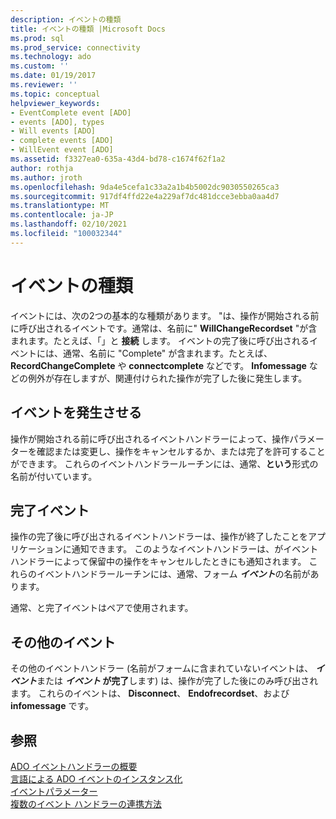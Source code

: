 ```yaml
---
description: イベントの種類
title: イベントの種類 |Microsoft Docs
ms.prod: sql
ms.prod_service: connectivity
ms.technology: ado
ms.custom: ''
ms.date: 01/19/2017
ms.reviewer: ''
ms.topic: conceptual
helpviewer_keywords:
- EventComplete event [ADO]
- events [ADO], types
- Will events [ADO]
- complete events [ADO]
- WillEvent event [ADO]
ms.assetid: f3327ea0-635a-43d4-bd78-c1674f62f1a2
author: rothja
ms.author: jroth
ms.openlocfilehash: 9da4e5cefa1c33a2a1b4b5002dc9030550265ca3
ms.sourcegitcommit: 917df4ffd22e4a229af7dc481dcce3ebba0aa4d7
ms.translationtype: MT
ms.contentlocale: ja-JP
ms.lasthandoff: 02/10/2021
ms.locfileid: "100032344"
---
```

# <a name="types-of-events"></a>イベントの種類
イベントには、次の2つの基本的な種類があります。 "は、操作が開始される前に呼び出されるイベントです。通常は、名前に" **WillChangeRecordset** "が含まれます。たとえば、「」と **接続** します。 イベントの完了後に呼び出されるイベントには、通常、名前に "Complete" が含まれます。たとえば、 **RecordChangeComplete** や **connectcomplete** などです。 **Infomessage** などの例外が存在しますが、関連付けられた操作が完了した後に発生します。  
  
## <a name="will-events"></a>イベントを発生させる  
 操作が開始される前に呼び出されるイベントハンドラーによって、操作パラメーターを確認または変更し、操作をキャンセルするか、または完了を許可することができます。 これらのイベントハンドラールーチンには、通常、<strong>という</strong>形式の名前が付いています。  
  
## <a name="complete-events"></a>完了イベント  
 操作の完了後に呼び出されるイベントハンドラーは、操作が終了したことをアプリケーションに通知できます。 このようなイベントハンドラーは、がイベントハンドラーによって保留中の操作をキャンセルしたときにも通知されます。 これらのイベントハンドラールーチンには、通常、フォーム <strong>*イベント*</strong>の名前があります。  
  
 通常、と完了イベントはペアで使用されます。  
  
## <a name="other-events"></a>その他のイベント  
 その他のイベントハンドラー (名前がフォームに含まれていないイベントは、 <strong>*イベント*</strong>または <strong>*イベント* が完了</strong>します) は、操作が完了した後にのみ呼び出されます。 これらのイベントは、 **Disconnect**、 **Endofrecordset**、および **infomessage** です。  
  
## <a name="see-also"></a>参照  
 [ADO イベントハンドラーの概要](../../../ado/guide/data/ado-event-handler-summary.md)   
 [言語による ADO イベントのインスタンス化](../../../ado/guide/data/ado-event-instantiation-by-language.md)   
 [イベントパラメーター](../../../ado/guide/data/event-parameters.md)   
 [複数のイベント ハンドラーの連携方法](../../../ado/guide/data/how-event-handlers-work-together.md)
